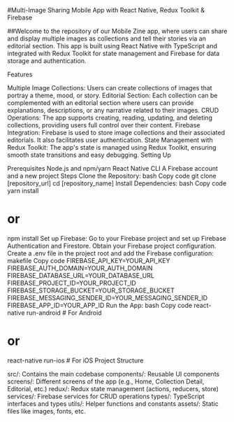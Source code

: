 #Multi-Image Sharing Mobile App with React Native, Redux Toolkit & Firebase

##Welcome to the repository of our Mobile Zine app, where users can share and display multiple images as collections and tell their stories via an editorial section. This app is built using React Native with TypeScript and integrated with Redux Toolkit for state management and Firebase for data storage and authentication.

Features

Multiple Image Collections: Users can create collections of images that portray a theme, mood, or story.
Editorial Section: Each collection can be complemented with an editorial section where users can provide explanations, descriptions, or any narrative related to their images.
CRUD Operations: The app supports creating, reading, updating, and deleting collections, providing users full control over their content.
Firebase Integration: Firebase is used to store image collections and their associated editorials. It also facilitates user authentication.
State Management with Redux Toolkit: The app's state is managed using Redux Toolkit, ensuring smooth state transitions and easy debugging.
Setting Up

Prerequisites
Node.js and npm/yarn
React Native CLI
A Firebase account and a new project
Steps
Clone the Repository:
bash
Copy code
git clone [repository_url]
cd [repository_name]
Install Dependencies:
bash
Copy code
yarn install
# or 
npm install
Set up Firebase:
Go to your Firebase project and set up Firebase Authentication and Firestore.
Obtain your Firebase project configuration.
Create a .env file in the project root and add the Firebase configuration:
makefile
Copy code
FIREBASE_API_KEY=YOUR_API_KEY
FIREBASE_AUTH_DOMAIN=YOUR_AUTH_DOMAIN
FIREBASE_DATABASE_URL=YOUR_DATABASE_URL
FIREBASE_PROJECT_ID=YOUR_PROJECT_ID
FIREBASE_STORAGE_BUCKET=YOUR_STORAGE_BUCKET
FIREBASE_MESSAGING_SENDER_ID=YOUR_MESSAGING_SENDER_ID
FIREBASE_APP_ID=YOUR_APP_ID
Run the App:
bash
Copy code
react-native run-android # For Android
# or 
react-native run-ios # For iOS
Project Structure

src/: Contains the main codebase
components/: Reusable UI components
screens/: Different screens of the app (e.g., Home, Collection Detail, Editorial, etc.)
redux/: Redux state management (actions, reducers, store)
services/: Firebase services for CRUD operations
types/: TypeScript interfaces and types
utils/: Helper functions and constants
assets/: Static files like images, fonts, etc.
